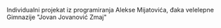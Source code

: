 Individualni projekat iz programiranja Alekse Mijatovića, đaka velelepne Gimnazije "Jovan Jovanović Zmaj"
